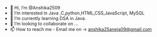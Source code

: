 - 👋 Hi, I’m @Anshika2509
- 👀 I’m interested in Java ,C,python,HTML,CSS,JavaScript, MySQL
- 🌱 I’m currently learning DSA in Java. 
- 💞️ I’m looking to collaborate on ...
- 📫 How to reach me - Email me on -> anshika25aneja09@gmail.com

<!---
Anshika2509/Anshika2509 is a ✨ special ✨ repository because its `README.md` (this file) appears on your GitHub profile.
You can click the Preview link to take a look at your changes.
--->
